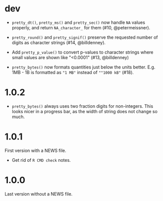 
# dev

* `pretty_dt()`, `pretty_ms()` and `pretty_sec()` now handle `NA` values
  properly, and return `NA_character_` for them (#10, @petermeissner).
* `pretty_round()` and `pretty_signif()` preserve the requested number of digits
  as character strings (#14, @billdenney).
* Add `pretty_p_value()` to convert p-values to character strings where small
  values are shown like "<0.0001" (#13, @billdenney)

* `pretty_bytes()` now formats quantities just below the units better.
  E.g. 1MB - 1B is formatted as `"1 MB"` instead of `""1000 kB"` (#18).

# 1.0.2

* `pretty_bytes()` always uses two fraction digits for non-integers.
  This looks nicer in a progress bar, as the width of string does not
  change so much.

# 1.0.1

First version with a NEWS file.

* Get rid of `R CMD check` notes.

# 1.0.0

Last version without a NEWS file.
